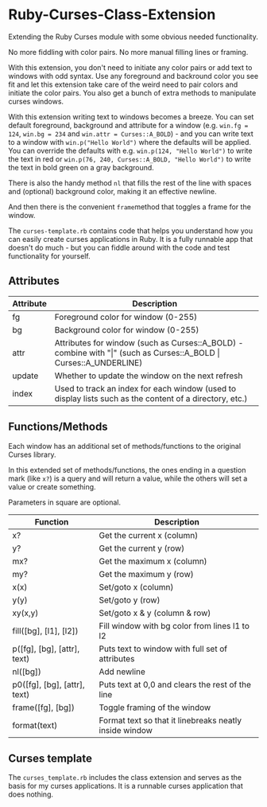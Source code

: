 # Ruby-Curses-Class-Extension
Extending the Ruby Curses module with some obvious needed functionality.

No more fiddling with color pairs. No more manual filling lines or framing.

With this extension, you don't need to initiate any color pairs or add text to
windows with odd syntax. Use any foreground and backround color you see fit
and let this extension take care of the weird need to pair colors and initiate
the color pairs. You also get a bunch of extra methods to manipulate curses
windows.

With this extension writing text to windows becomes a breeze. You can set
default foreground, background and attribute for a window (e.g. `win.fg =
124`, `win.bg = 234` and `win.attr = Curses::A_BOLD`) - and you can write text
to a window with `win.p("Hello World")` where the defaults will be applied.
You can override the defaults with e.g. `win.p(124, "Hello World")` to write
the text in red or `win.p(76, 240, Curses::A_BOLD, "Hello World")` to write
the text in bold green on a gray background. 

There is also the handy method `nl` that fills the rest of the line with
spaces and (optional) background color, making it an effective newline.

And then there is the convenient `frame`method that toggles a frame for the
window.

The `curses-template.rb` contains code that helps you understand how you can
easily create curses applications in Ruby. It is a fully runnable app that
doesn't do much - but you can fiddle around with the code and test
functionality for yourself. 

## Attributes
Attribute           | Description
--------------------|--------------------------------------------------------
fg                  | Foreground color for window (0-255)
bg                  | Background color for window (0-255)
attr                | Attributes for window (such as Curses::A_BOLD) - combine with "\|" (such as Curses::A_BOLD \| Curses::A_UNDERLINE)
update				| Whether to update the window on the next refresh
index				| Used to track an index for each window (used to display lists such as the content of a directory, etc.)

## Functions/Methods
Each window has an additional set of methods/functions to the original Curses library.

In this extended set of methods/functions, the ones ending in a question mark
(like `x?`) is a query and will return a value, while the others will set a
value or create something.

Parameters in square are optional.

Function					 | Description
-----------------------------|-------------------------------------------------------
x?							 | Get the current x (column)
y?							 | Get the current y (row)
mx?							 | Get the maximum x (column)
my?							 | Get the maximum y (row)
x(x)						 | Set/goto x (column)
y(y)						 | Set/goto y (row)
xy(x,y)						 | Set/goto x & y (column & row)
fill([bg], [l1], [l2])		 | Fill window with bg color from lines l1 to l2
p([fg], [bg], [attr], text)	 | Puts text to window with full set of attributes
nl([bg])					 | Add newline
p0([fg], [bg], [attr], text) | Puts text at 0,0 and clears the rest of the line
frame([fg], [bg])			 | Toggle framing of the window
format(text)				 | Format text so that it linebreaks neatly inside window

## Curses template
The `curses_template.rb` includes the class extension and serves as the basis for my curses applications. It is a runnable curses application that does nothing.
